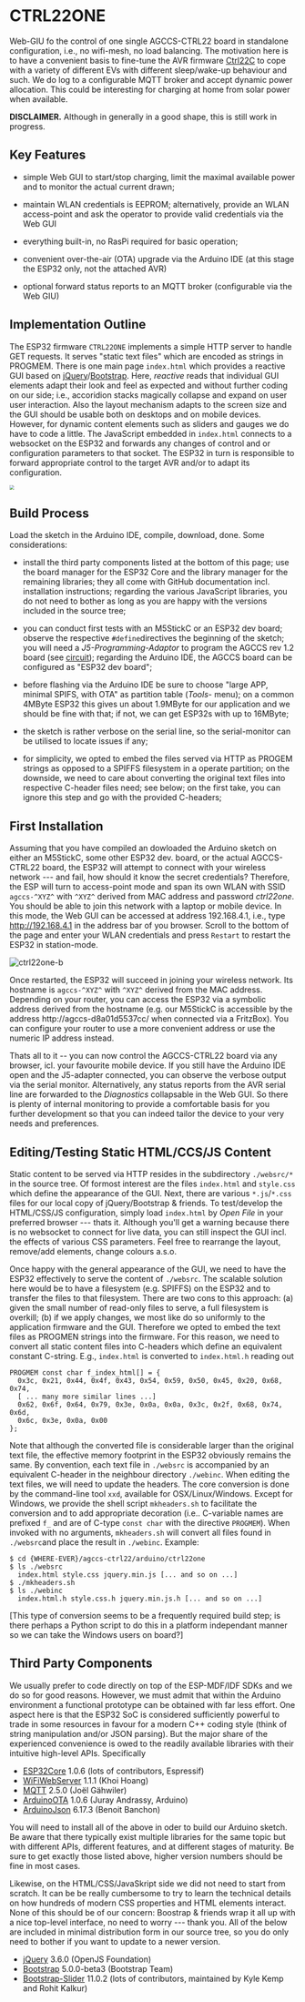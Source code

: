 # CTRL22ONE

Web-GIU fo the control of one single AGCCS-CTRL22 board in standalone configuration, i.e., no wifi-mesh, no load balancing. The motivation here is to have a convenient basis to fine-tune the AVR firmware [Ctrl22C](../../ctrl22c/) to cope with a variety of different EVs with different sleep/wake-up behaviour and such. We do log to a configurable MQTT broker and accept dynamic power allocation. This could be interesting for charging at home from solar power when available.

**DISCLAIMER.** Although in generally in a good shape, this is still work in progress.



## Key Features 

- simple Web GUI to start/stop charging, limit the maximal available power and to monitor the actual current drawn;

- maintain WLAN credentials is EEPROM; alternatively, provide an WLAN access-point and ask the operator to provide valid credentials via the Web GUI

- everything built-in, no RasPi required for basic operation;

- convenient over-the-air (OTA) upgrade via the Arduino IDE (at this stage the ESP32 only, not the attached AVR)

- optional forward status reports to an MQTT broker (configurable via the Web GIU)

  

## Implementation Outline

The ESP32 firmware ``CTRL22ONE`` implements a simple HTTP server to handle GET requests. It serves "static text files" which are encoded as strings in PROGMEM. There is one main page ``index.html`` which provides a reactive GUI based on [jQuery](https://jquery.com/)/[Bootstrap](https://getbootstrap.com/). Here, _reactive_ reads that individual GUI elements adapt their look and feel as expected and without further coding on our side; i.e., accoridion stacks magically collapse and expand on user user interaction. Also the layout mechanism adapts to the screen size and the GUI should be usable both on desktops and on mobile devices. However, for dynamic content elements such as sliders and gauges we do have to code a little. The JavaScript embedded in  ``index.html`` connects to a websocket on the ESP32 and forwards any changes of control and or configuration parameters to that socket. The ESP32 in turn is responsible to forward appropriate control to the target AVR and/or to adapt its configuration. 

<img src="../../images/httpjscss.png" style="zoom:50%;" />

## Build Process 

Load the sketch in the Arduino IDE, compile, download, done. Some considerations:

- install the third party components listed at the bottom of this page; use the board manager for the ESP32 Core and the library manager for the remaining libraries; they all come with GitHub documentation incl. installation instructions; regarding the various JavaScript libraries, you do not need to bother as long as you are happy with the versions included in the source tree; 

- you can conduct first tests with an M5StickC or an ESP32 dev board; observe the respective  `#define`directives the beginning of the sketch;  you will need a *J5-Programming-Adaptor* to program the AGCCS rev 1.2 board (see [circuit](../../circuit)); regarding the Arduino IDE, the AGCCS board can be configured as "ESP32 dev board";

- before flashing via the Arduino IDE be sure to choose "large APP, minimal SPIFS, with OTA" as partition table (_Tools_- menu); on a common 4MByte ESP32 this gives un about 1.9MByte for our application and we should be fine with that; if not, we can get ESP32s with up to 16MByte;

- the sketch is rather verbose on the serial line, so the serial-monitor can be utilised to locate issues if any;

- for simplicity, we opted to embed the files served via HTTP as PROGEM strings as opposed to a SPIFFS filesystem in a operate partition; on the downside, we need to care about converting the original text files into respective C-header files need; see below; on the first take, you can ignore this step and go with the provided C-headers;

  

## First Installation

Assuming that you have compiled an dowloaded the Arduino sketch on either an M5StickC, some other ESP32 dev. board, or the actual AGCCS-CTRL22 board, the ESP32 will attempt to connect with your wireless network --- and fail, how should it know the secret credentials? Therefore, the ESP will turn to access-point mode and span its own WLAN with SSID `agccs-^XYZ^` with `^XYZ^` derived from MAC address and password _ctrl22one_. You should be able to join this network with a laptop or mobile device. In this mode, the Web GUI can be accessed at address 192.168.4.1, i.e., type http://192.168.4.1 in the address bar of you browser. Scroll to the bottom of the page and enter your WLAN credentials and press `Restart` to restart the ESP32 in station-mode. 

![ctrl22one-b](../../images/ctrl22one-b.png) 



Once restarted, the ESP32 will succeed in joining your wireless network. Its hostname is  `agccs-^XYZ^` with `^XYZ^` derived from the MAC address. Depending on your router, you can access the ESP32 via a symbolic address derived from the hostname (e.g. our M5StickC is accessible by the address http://agccs-d8a01d5537cc/ when connected via a FritzBox). You can configure your router to use a more convenient address or use the numeric IP address instead. 

Thats all to it -- you can now control the AGCCS-CTRL22 board via any browser, icl. your favourite mobile device. If you still have the Arduino IDE open and the J5-adapter connected, you can observe the verbose output via the serial monitor. Alternatively, any status reports from the AVR serial line are forwarded to the _Diagnostics_ collapsable in the Web GUI. So there is plenty of internal monitoring to provide a comfortable basis for you further development so that you can indeed tailor the device to your very needs and preferences.



## Editing/Testing Static HTML/CCS/JS Content

Static content to be served via HTTP resides in the subdirectory `./websrc/*` in the source tree. Of formost interest are the files `index.html` and `style.css` which define the appearance of the GUI. Next, there are various `*.js`/`*.css` files for our local copy of jQuery/Bootstrap & friends. To test/develop the HTML/CSS/JS configuration, simply load `index.html` by _Open File_ in your preferred browser --- thats it. Although you'll get a warning because there is no websocket to connect for live data, you can still inspect the GUI incl. the effects of various CSS parameters. Feel free to rearrange the layout, remove/add elements, change colours a.s.o. 

Once happy with the general appearance of the GUI, we need to have the ESP32 effectively to serve the content of `./websrc`. The scalable solution here would be to have a filesystem (e.g. SPIFFS) on the ESP32 and to transfer the files to that filesystem. There are two cons to this approach: (a) given the small number of read-only files to serve, a full filesystem is overkill; (b) if we apply changes, we most like do so uniformly to the application firmware and the GUI. Therefore we opted to embed the text files as PROGMEN strings into the firmware. For this reason, we need to convert all static content files into C-headers which define an equivalent constant C-string. E.g., `index.html` is converted to `index.html.h` reading out

```
PROGMEM const char f_index_html[] = {
  0x3c, 0x21, 0x44, 0x4f, 0x43, 0x54, 0x59, 0x50, 0x45, 0x20, 0x68, 0x74,
  [ ... many more similar lines ...]
  0x62, 0x6f, 0x64, 0x79, 0x3e, 0x0a, 0x0a, 0x3c, 0x2f, 0x68, 0x74, 0x6d,
  0x6c, 0x3e, 0x0a, 0x00
};   
```

Note that although the converted file is considerable larger than the original text file, the effective memory footprint in the ESP32 obviously remains the same. By convention, each text file in `./websrc` is accompanied by an equivalent C-header in the neighbour directory `./webinc`. When editing the text files, we will need to update the headers. The core conversion is done by the command-line tool `xxd`, available for OSX/Linux/Windows. Except for Windows, we provide the shell script `mkheaders.sh` to facilitate the conversion and to add appropriate decoration (i.e.. C-variable names are prefixed `f_` and are of C-type `const char` with the directive `PROGMEM`). When invoked with no arguments, `mkheaders.sh` will convert all files found in `./websrc`and place the result in `./webinc`. Example:

 ``` 
 $ cd {WHERE-EVER}/agccs-ctrl22/arduino/ctrl22one
 $ ls ./websrc
   index.html style.css jquery.min.js [... and so on ...] 
 $ ./mkheaders.sh 
 $ ls ./webinc
   index.html.h style.css.h jquery.min.js.h [... and so on ...] 
 ```

[This type of conversion seems to be a frequently required build step; is there perhaps a Python script to do this in a platform independant manner so we can take the Windows users on board?]

 



## Third Party Components 

We usually prefer to code directly on top of the ESP-MDF/IDF SDKs and we do so for good reasons. However, we must admit that within the Arduino environment a functional prototype can be obtained with far less effort. One aspect here is that the ESP32 SoC is considered sufficiently powerful to trade in some resources in favour for a modern C++ coding style (think of string manipulation and/or JSON parsing). But the major share of the experienced convenience is owed to the readily available libraries with their intuitive high-level APIs.  Specifically

- [ESP32Core](https://github.com/espressif/arduino-esp32) 1.0.6 (lots of contributors, Espressif)
- [WiFiWebServer](https://github.com/khoih-prog/WiFiWebServer) 1.1.1 (Khoi Hoang)
- [MQTT](https://github.com/256dpi/arduino-mqtt) 2.5.0 (Joël Gähwiler)
- [ArduinoOTA](https://github.com/jandrassy/ArduinoOTA) 1.0.6 (Juray Andrassy, Arduino)
- [ArduinoJson](https://arduinojson.org/) 6.17.3 (Benoit Banchon) 

You will need to install all of the above in oder to build our Arduino sketch. Be aware that there typically exist multiple libraries for the same topic but with different APIs, different features, and at different stages of maturity. Be sure to get exactly those listed above, higher version numbers should be fine in most cases.   

Likewise, on the HTML/CSS/JavaSkript side we did not need to start from scratch. It can be be really cumbersome to try to learn the technical details on how hundreds of modern CSS properties and HTML elements interact. None of this should be of our concern: Boostrap & friends wrap it all up with a nice top-level interface, no need to worry --- thank you. All of the below are included in minimal distribution form in our source tree, so you do only need to bother if you want to update to a newer version.

- [jQuery](https://jquery.com/) 3.6.0 (OpenJS Foundation) 
- [Bootstrap](https://getbootstrap.com/) 5.0.0-beta3 (Bootstrap Team)
- [Bootstrap-Slider](https://github.com/seiyria/bootstrap-slider) 11.0.2 (lots of contributors, maintained by Kyle Kemp and Rohit Kalkur)